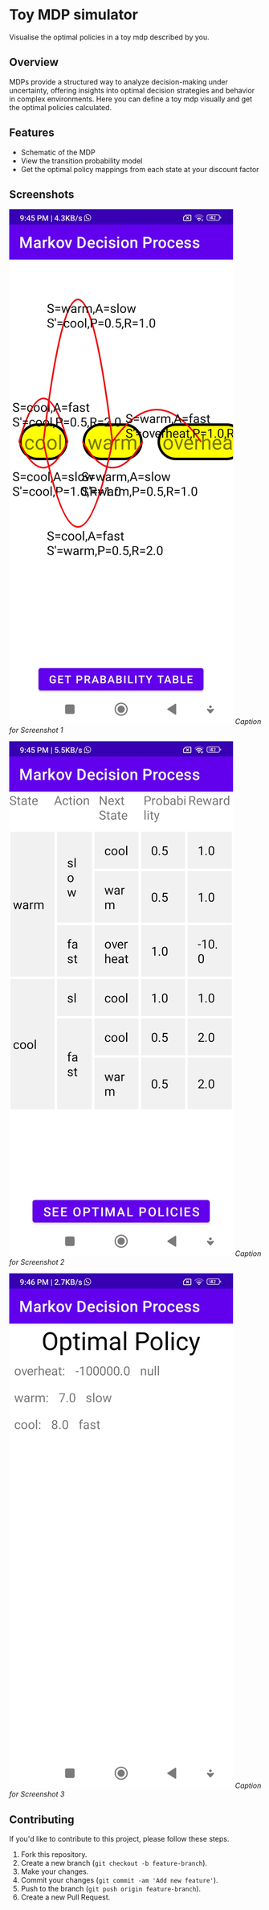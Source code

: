 # Toy MDP simulator

Visualise the optimal policies in a toy mdp described by you.

## Overview

MDPs provide a structured way to analyze decision-making under uncertainty, offering insights into optimal decision strategies and behavior in complex environments. Here you can define a toy mdp visually and get the optimal policies calculated.

## Features

- Schematic of the MDP
- View the transition probability model
- Get the optimal policy mappings from each state at your discount factor

## Screenshots

![Screenshot 1](https://github.com/harsh-choudhary-nature/mdp/blob/main/Screenshot_2024-07-31-21-45-29-076_com.example.mdp.jpg)
*Caption for Screenshot 1*

![Screenshot 2](https://github.com/harsh-choudhary-nature/mdp/blob/main/Screenshot_2024-07-31-21-45-49-959_com.example.mdp.jpg)
*Caption for Screenshot 2*

![Screenshot 3](https://github.com/harsh-choudhary-nature/mdp/blob/main/Screenshot_2024-07-31-21-46-08-263_com.example.mdp.jpg)
*Caption for Screenshot 3*

## Contributing

If you'd like to contribute to this project, please follow these steps.

1. Fork this repository.
2. Create a new branch (`git checkout -b feature-branch`).
3. Make your changes.
4. Commit your changes (`git commit -am 'Add new feature'`).
5. Push to the branch (`git push origin feature-branch`).
6. Create a new Pull Request.
